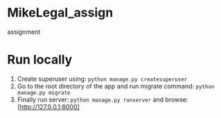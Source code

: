 # MikeLegal_assign
assignment

# Run locally

1. Create superuser using: `python manage.py createsuperuser`
2. Go to the root directory of the app and run migrate command: `python manage.py migrate`
3. Finally run server: `python manage.py runserver` and browse: [http://127.0.0.1:8000]

